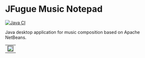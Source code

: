 # JFugue Music Notepad
[![Java CI](https://github.com/hdrhistogram/hdrhistogram/workflows/Java%20CI/badge.svg)](https://github.com/geertjanw/jmn/actions)

Java desktop application for music composition based on Apache NetBeans.

<table><tr><td>
    <img style="border:1px solid black" src="/www/jmn.png" />
</td></tr></table>

